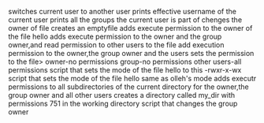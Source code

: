 switches current user to another user
prints effective username of the current user
prints all the groups the current user is part of
chenges the owner of file
creates an emptyfile
adds execute permission to the owner of the file hello
adds execute permission to the owner and the group owner,and read permission to other users to the file
add execution permission to the owner,the group owner and the users
sets the permission to the file>
owner-no permissions
group-no permissions
other users-all permissions
script that sets the mode of the file hello to this -rwxr-x-wx
script that sets the mode of the file hello same as olleh's mode
adds executr permissions to all subdirectories of the current directory for the owner,the group owner and all other users
creates a directory called my_dir with permissions 751 in the working directory
script that changes the group owner
